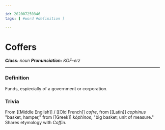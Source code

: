 ```yaml
---

id: 202007250846
tags: [ #word #definition ]

---
```


# Coffers
**_Class:_** *noun*
**_Pronunciation:_** *KOF-erz*

---

### Definition
Funds, espiecially of a government or corporation.

### Trivia
From [[Middle English]] / [[Old French]] *cofre*, from [[Latin]] *cophinus* "basket, hamper," from [[Greek]] *kóphinos*, "big basket; unit of measure." Shares etymology with *Coffin.*